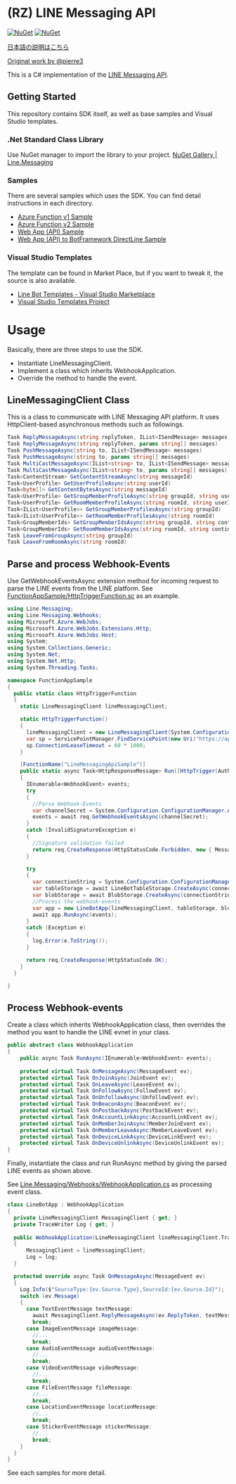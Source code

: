 # (RZ) LINE Messaging API

[![NuGet](https://img.shields.io/nuget/v/Line.Messaging.svg)](https://www.nuget.org/packages/Line.Messaging)
[![NuGet](https://img.shields.io/nuget/dt/Line.Messaging.svg)](https://www.nuget.org/packages/Line.Messaging)

[日本語の説明はこちら](./README_JP.md)

[Original work by @pierre3](https://github.com/pierre3/LineMessagingApi/)

This is a C# implementation of the [LINE Messaging API](https://developers.line.me/messaging-api/overview).

## Getting Started
This repository contains SDK itself, as well as base samples and Visual Studio templates.

### .Net Standard Class Library   
  Use NuGet manager to import the library to your project.
[NuGet Gallery | Line.Messaging](https://www.nuget.org/packages/Line.Messaging/)  

### Samples
There are several samples which uses the SDK. You can find detail instructions in each directory.
- [Azure Function v1 Sample](https://github.com/pierre3/LineMessagingApi/tree/master/FunctionAppSample)
- [Azure Function v2 Sample](https://github.com/pierre3/LineMessagingApi/tree/master/FunctionAppSample.v2)
- [Web App (API) Sample](https://github.com/pierre3/LineMessagingApi/tree/master/WebAppSample)
- [Web App (API) to BotFramework DirectLine Sample](https://github.com/pierre3/LineMessagingApi/tree/master/WebAppWithBotFrameworkSample)

### Visual Studio Templates  
The template can be found in Market Place, but if you want to tweak it, the source is also available.
- [Line Bot Templates - Visual Studio Marketplace](https://marketplace.visualstudio.com/items?itemName=pierre3.LINEBotCSharpTemplate)
- [Visual Studio Templates Project](https://github.com/pierre3/LineMessagingApi/tree/master/ProjectTemplate)

# Usage
Basically, there are three steps to use the SDK.
  - Instantiate LineMessagingClient.
  - Implement a class which inherits WebhookApplication.
  - Override the method to handle the event.

## LineMessagingClient Class

This is a class to communicate with LINE Messaging API platform. It uses HttpClient-based asynchronous methods such as followings.
```cs
Task ReplyMessageAsync(string replyToken, IList<ISendMessage> messages)
Task ReplyMessageAsync(string replyToken, params string[] messages)
Task PushMessageAsync(string to, IList<ISendMessage> messages)
Task PushMessageAsync(string to, params string[] messages)
Task MultiCastMessageAsync(IList<string> to, IList<ISendMessage> messages)
Task MultiCastMessageAsync(IList<string> to, params string[] messages)
Task<ContentStream> GetContentStreamAsync(string messageId)
Task<UserProfile> GetUserProfileAsync(string userId)
Task<byte[]> GetContentBytesAsync(string messageId)
Task<UserProfile> GetGroupMemberProfileAsync(string groupId, string userId)
Task<UserProfile> GetRoomMemberProfileAsync(string roomId, string userId)
Task<IList<UserProfile>> GetGroupMemberProfilesAsync(string groupId)
Task<IList<UserProfile>> GetRoomMemberProfilesAsync(string roomId)
Task<GroupMemberIds> GetGroupMemberIdsAsync(string groupId, string continuationToken)
Task<GroupMemberIds> GetRoomMemberIdsAsync(string roomId, string continuationToken = null)
Task LeaveFromGroupAsync(string groupId)
Task LeaveFromRoomAsync(string roomId)
```

## Parse and process Webhook-Events
Use GetWebhookEventsAsync extension method for incoming request to parse the LINE events from the LINE platform. See [FunctionAppSample/HttpTriggerFunction.sc](https://github.com/pierre3/LineMessagingApi/blob/master/FunctionAppSample/HttpTriggerFunction.cs) as an example.

```cs
using Line.Messaging;
using Line.Messaging.Webhooks;
using Microsoft.Azure.WebJobs;
using Microsoft.Azure.WebJobs.Extensions.Http;
using Microsoft.Azure.WebJobs.Host;
using System;
using System.Collections.Generic;
using System.Net;
using System.Net.Http;
using System.Threading.Tasks;

namespace FunctionAppSample
{
  public static class HttpTriggerFunction
  {
    static LineMessagingClient lineMessagingClient;

    static HttpTriggerFunction()
    {
      lineMessagingClient = new LineMessagingClient(System.Configuration.ConfigurationManager.AppSettings["ChannelAccessToken"]);
      var sp = ServicePointManager.FindServicePoint(new Uri("https://api.line.me"));
      sp.ConnectionLeaseTimeout = 60 * 1000;
    }

    [FunctionName("LineMessagingApiSample")]
    public static async Task<HttpResponseMessage> Run([HttpTrigger(AuthorizationLevel.Anonymous, "post", Route = null)]HttpRequestMessage req, TraceWriter log)
    {
      IEnumerable<WebhookEvent> events;
      try
      {
        //Parse Webhook-Events
        var channelSecret = System.Configuration.ConfigurationManager.AppSettings["ChannelSecret"];
        events = await req.GetWebhookEventsAsync(channelSecret);
      }
      catch (InvalidSignatureException e)
      {
        //Signature validation failed
        return req.CreateResponse(HttpStatusCode.Forbidden, new { Message = e.Message });
      }

      try
      {
        var connectionString = System.Configuration.ConfigurationManager.AppSettings["AzureWebJobsStorage"];
        var tableStorage = await LineBotTableStorage.CreateAsync(connectionString);
        var blobStorage = await BlobStorage.CreateAsync(connectionString, "linebotcontainer");
        //Process the webhook-events
        var app = new LineBotApp(lineMessagingClient, tableStorage, blobStorage, log);
        await app.RunAsync(events);
      }
      catch (Exception e)
      {
        log.Error(e.ToString());
      }

      return req.CreateResponse(HttpStatusCode.OK);
    }
  }

}
```
## Process Webhook-events
Create a class which inherits WebhookApplication class, then overrides the method you want to handle the LINE evnet in your class.

```cs
public abstract class WebhookApplication
{
    public async Task RunAsync(IEnumerable<WebhookEvent> events);
    
    protected virtual Task OnMessageAsync(MessageEvent ev);
    protected virtual Task OnJoinAsync(JoinEvent ev);
    protected virtual Task OnLeaveAsync(LeaveEvent ev);
    protected virtual Task OnFollowAsync(FollowEvent ev);
    protected virtual Task OnUnfollowAsync(UnfollowEvent ev);
    protected virtual Task OnBeaconAsync(BeaconEvent ev);
    protected virtual Task OnPostbackAsync(PostbackEvent ev);
    protected virtual Task OnAccountLinkAsync(AccountLinkEvent ev);
    protected virtual Task OnMemberJoinAsync(MemberJoinEvent ev);
    protected virtual Task OnMemberLeaveAsync(MemberLeaveEvent ev);
    protected virtual Task OnDeviceLinkAsync(DeviceLinkEvent ev);
    protected virtual Task OnDeviceUnlinkAsync(DeviceUnlinkEvent ev);
}
```

Finally, instantiate the class and run RunAsync method by giving the parsed LINE events as shown above. 

See [Line.Messaging/Webhooks/WebhookApplication.cs](https://github.com/pierre3/LineMessagingApi/blob/master/Line.Messaging/Webhooks/WebhookApplication.cs) as processing event class. 


```cs
class LineBotApp : WebhookApplication
{
  private LineMessagingClient MessagingClient { get; }
  private TraceWriter Log { get; }
  
  public WebhookApplication(LineMessagingClient lineMessagingClient,TraceWriter log)
  {
      MessagingClient = lineMessagingClient;
      Log = log;
  }

  protected override async Task OnMessageAsync(MessageEvent ev)
  {
    Log.Info($"SourceType:{ev.Source.Type},SourceId:{ev.Source.Id}");
    switch (ev.Message)
    {
      case TextEventMessage textMessage:
        await MessagingClient.ReplyMessageAsync(ev.ReplyToken, textMessage.Text);
        break;
      case ImageEventMessage imageMessage:
        //...
        break;
      case AudioEventMessage audioEventMessage:
        //...
        break;
      case VideoEventMessage videoMessage:
        //...
        break;
      case FileEventMessage fileMessage:
        //...
        break;
      case LocationEventMessage locationMessage:
        //...
        break;
      case StickerEventMessage stickerMessage:
        //...         
        break;
    }
  }
}
```
See each samples for more detail.
